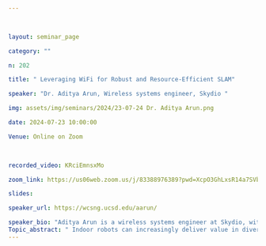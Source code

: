 ```yaml
--- 

  

layout: seminar_page 

category: "" 

n: 202

title: " Leveraging WiFi for Robust and Resource-Efficient SLAM" 

speaker: "Dr. Aditya Arun, Wireless systems engineer, Skydio "  

img: assets/img/seminars/2024/23-07-24 Dr. Aditya Arun.png

date: 2024-07-23 10:00:00  

Venue: Online on Zoom

  

recorded_video: KRciEmnsxMo 

zoom_link: https://us06web.zoom.us/j/83388976389?pwd=XcpO3GhLxsR14a7SVbPx33HQQa1jbt.1 

slides:  

speaker_url: https://wcsng.ucsd.edu/aarun/

speaker_bio: "Aditya Arun is a wireless systems engineer at Skydio, with a focus on building hardened communications and sensing systems in high-contention environments. He graduated with his PhD from the University of California, San Diego, advised by Dinesh Bharadia. His larger research vision is to incorporate WiFi and other wireless technologies as sensing modalities to improve the world of robotics and enable robotics to solve real-world problems. His works have appeared in notable conferences including ICRA, Mobicom, Mobisys, Sensys and IMWUT. His research interests span wireless sensing, robotics, signal processing, and networking. Previously, he completed his B.S. from the University of California, Berkeley. Outside of his professional life, Aditya enjoys hiking, experimenting with new technologies, and mentoring young engineers. "
Topic_abstract: " Indoor robots can increasingly deliver value in diverse industry segments, including logistics, security, and construction. This demand has consequently increased the importance of robust simultaneous localization and mapping (SLAM) algorithms for indoor robots. This robustness is typically provided by fusing information from visual sensors (LiDARs or cameras) with proprioceptive sensors (odometers or IMUs). However, visual sensors can be sensitive to perceptual aliasing, visually dynamic environments, and changing lighting conditions, resulting in failures in SLAM predictions. In this talk, I will present WiFi radios as camera-like sensors capable of circumventing these issues and develop a real-time SLAM system to provide drift-free trajectory updates. We build our system with off-the-shelf components and evaluate it over four large-scale datasets in three indoor environments, traveling a cumulative distance of over 1500 m. Through these extensive evaluations, we find employing WiFi-based sensing provides a 6x improvement over purely relying on odometry. Additionally, we see a 4x reduction in compute and memory consumption compared to state-of-the-art Visual and Lidar SLAM systems. "
---
```

